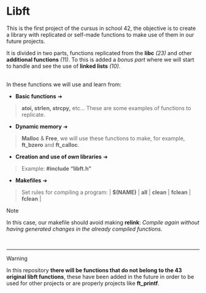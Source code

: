 # Libft
This is the first project of the cursus in school 42, the objective is to create a library with replicated or self-made functions to make use of them in our future projects.

It is divided in two parts, functions replicated from the **libc** *(23)* and other **additional functions** *(11)*. To this is added a *bonus part* where we will start to handle and see the use of **linked lists** *(10)*.
  
 ‎  
In these functions we will use and learn from:

- **Basic functions** ➜
>**atoi, strlen, strcpy,** etc... These are some examples of functions to replicate.

- **Dynamic memory** ➜
>**Malloc** & **Free**, we will use these functions to make, for example, **ft_bzero** and **ft_calloc**.

- **Creation and use of *own* libraries** ➜
>Example: **#include “libft.h"**

- **Makefiles** ➜
> Set rules for compiling a program: | **$(NAME)** | **all** | **clean** | **fclean** | **fclean** |


> [!NOTE]
>In this case, our makefile should avoid making **relink**: *Compile again without having generated changes in the already compiled functions.*

 
 ‎  
 
----
> [!WARNING]
> In this repository **there will be functions that do not belong to the 43 original libft functions**, these have been added in the future in order to be used for other projects or are properly projects like **ft_printf**.
